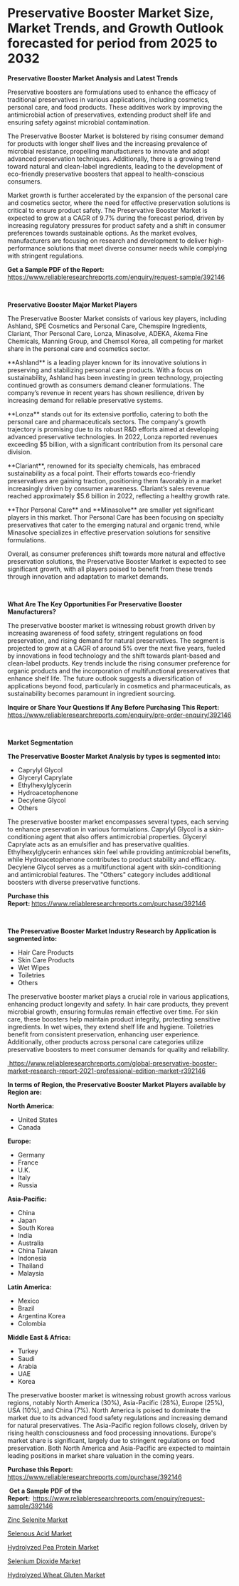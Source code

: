 <p><h1>Preservative Booster Market Size, Market Trends, and Growth Outlook forecasted for period from 2025 to 2032</h1></p><p><strong>Preservative Booster Market Analysis and Latest Trends</strong></p>
<p><p>Preservative boosters are formulations used to enhance the efficacy of traditional preservatives in various applications, including cosmetics, personal care, and food products. These additives work by improving the antimicrobial action of preservatives, extending product shelf life and ensuring safety against microbial contamination.</p><p>The Preservative Booster Market is bolstered by rising consumer demand for products with longer shelf lives and the increasing prevalence of microbial resistance, propelling manufacturers to innovate and adopt advanced preservation techniques. Additionally, there is a growing trend toward natural and clean-label ingredients, leading to the development of eco-friendly preservative boosters that appeal to health-conscious consumers.</p><p>Market growth is further accelerated by the expansion of the personal care and cosmetics sector, where the need for effective preservation solutions is critical to ensure product safety. The Preservative Booster Market is expected to grow at a CAGR of 9.7% during the forecast period, driven by increasing regulatory pressures for product safety and a shift in consumer preferences towards sustainable options. As the market evolves, manufacturers are focusing on research and development to deliver high-performance solutions that meet diverse consumer needs while complying with stringent regulations.</p></p>
<p><strong>Get a Sample PDF of the Report:&nbsp;</strong> <a href="https://www.reliableresearchreports.com/enquiry/request-sample/392146?utm_campaign=123&utm_medium=2&utm_source=Github&utm_content=ia&utm_term=17012025&utm_id=preservative-booster">https://www.reliableresearchreports.com/enquiry/request-sample/392146</a></p>
<p>&nbsp;</p>
<p><strong>Preservative Booster Major Market Players</strong></p>
<p><p>The Preservative Booster Market consists of various key players, including Ashland, SPE Cosmetics and Personal Care, Chemspire Ingredients, Clariant, Thor Personal Care, Lonza, Minasolve, ADEKA, Akema Fine Chemicals, Manning Group, and Chemsol Korea, all competing for market share in the personal care and cosmetics sector.</p><p>**Ashland** is a leading player known for its innovative solutions in preserving and stabilizing personal care products. With a focus on sustainability, Ashland has been investing in green technology, projecting continued growth as consumers demand cleaner formulations. The company’s revenue in recent years has shown resilience, driven by increasing demand for reliable preservative systems.</p><p>**Lonza** stands out for its extensive portfolio, catering to both the personal care and pharmaceuticals sectors. The company's growth trajectory is promising due to its robust R&D efforts aimed at developing advanced preservative technologies. In 2022, Lonza reported revenues exceeding $5 billion, with a significant contribution from its personal care division.</p><p>**Clariant**, renowned for its specialty chemicals, has embraced sustainability as a focal point. Their efforts towards eco-friendly preservatives are gaining traction, positioning them favorably in a market increasingly driven by consumer awareness. Clariant’s sales revenue reached approximately $5.6 billion in 2022, reflecting a healthy growth rate.</p><p>**Thor Personal Care** and **Minasolve** are smaller yet significant players in this market. Thor Personal Care has been focusing on specialty preservatives that cater to the emerging natural and organic trend, while Minasolve specializes in effective preservation solutions for sensitive formulations. </p><p>Overall, as consumer preferences shift towards more natural and effective preservation solutions, the Preservative Booster Market is expected to see significant growth, with all players poised to benefit from these trends through innovation and adaptation to market demands.</p></p>
<p>&nbsp;</p>
<p><strong>What Are The Key Opportunities For Preservative Booster Manufacturers?</strong></p>
<p><p>The preservative booster market is witnessing robust growth driven by increasing awareness of food safety, stringent regulations on food preservation, and rising demand for natural preservatives. The segment is projected to grow at a CAGR of around 5% over the next five years, fueled by innovations in food technology and the shift towards plant-based and clean-label products. Key trends include the rising consumer preference for organic products and the incorporation of multifunctional preservatives that enhance shelf life. The future outlook suggests a diversification of applications beyond food, particularly in cosmetics and pharmaceuticals, as sustainability becomes paramount in ingredient sourcing.</p></p>
<p><strong>Inquire or Share Your Questions If Any Before Purchasing This Report:</strong> <a href="https://www.reliableresearchreports.com/enquiry/pre-order-enquiry/392146?utm_campaign=123&utm_medium=2&utm_source=Github&utm_content=ia&utm_term=17012025&utm_id=preservative-booster">https://www.reliableresearchreports.com/enquiry/pre-order-enquiry/392146</a></p>
<p>&nbsp;</p>
<p><strong>Market Segmentation</strong></p>
<p><strong>The Preservative Booster Market Analysis by types is segmented into:</strong></p>
<p><ul><li>Caprylyl Glycol</li><li>Glyceryl Caprylate</li><li>Ethylhexylglycerin</li><li>Hydroacetophenone</li><li>Decylene Glycol</li><li>Others</li></ul></p>
<p><p>The preservative booster market encompasses several types, each serving to enhance preservation in various formulations. Caprylyl Glycol is a skin-conditioning agent that also offers antimicrobial properties. Glyceryl Caprylate acts as an emulsifier and has preservative qualities. Ethylhexylglycerin enhances skin feel while providing antimicrobial benefits, while Hydroacetophenone contributes to product stability and efficacy. Decylene Glycol serves as a multifunctional agent with skin-conditioning and antimicrobial features. The "Others" category includes additional boosters with diverse preservative functions.</p></p>
<p><strong>Purchase this Report:&nbsp;</strong><a href="https://www.reliableresearchreports.com/purchase/392146?utm_campaign=123&utm_medium=2&utm_source=Github&utm_content=ia&utm_term=17012025&utm_id=preservative-booster">https://www.reliableresearchreports.com/purchase/392146</a></p>
<p>&nbsp;</p>
<p><strong>The Preservative Booster Market Industry Research by Application is segmented into:</strong></p>
<p><ul><li>Hair Care Products</li><li>Skin Care Products</li><li>Wet Wipes</li><li>Toiletries</li><li>Others</li></ul></p>
<p><p>The preservative booster market plays a crucial role in various applications, enhancing product longevity and safety. In hair care products, they prevent microbial growth, ensuring formulas remain effective over time. For skin care, these boosters help maintain product integrity, protecting sensitive ingredients. In wet wipes, they extend shelf life and hygiene. Toiletries benefit from consistent preservation, enhancing user experience. Additionally, other products across personal care categories utilize preservative boosters to meet consumer demands for quality and reliability.</p></p>
<p><a href="https://www.reliableresearchreports.com/global-preservative-booster-market-research-report-2021-professional-edition-market-r392146?utm_campaign=123&utm_medium=2&utm_source=Github&utm_content=ia&utm_term=17012025&utm_id=preservative-booster">&nbsp;https://www.reliableresearchreports.com/global-preservative-booster-market-research-report-2021-professional-edition-market-r392146</a></p>
<p><strong>In terms of Region, the Preservative Booster Market Players available by Region are:</strong></p>
<p>
    <p> <strong> North America: </strong>
        <ul>
            <li>United States</li>
            <li>Canada</li>
        </ul>
        </p> 
    <p> <strong> Europe: </strong>
        <ul>
            <li>Germany</li>
            <li>France</li>
            <li>U.K.</li>
            <li>Italy</li>
            <li>Russia</li>
        </ul>
        </p> 
    <p> <strong> Asia-Pacific: </strong>
        <ul>
            <li>China</li>
            <li>Japan</li>
            <li>South Korea</li>
            <li>India</li>
            <li>Australia</li>
            <li>China Taiwan</li>
            <li>Indonesia</li>
            <li>Thailand</li>
            <li>Malaysia</li>
        </ul>
        </p> 
    <p> <strong> Latin America: </strong>
        <ul>
            <li>Mexico</li>
            <li>Brazil</li>
            <li>Argentina Korea</li>
            <li>Colombia</li>
        </ul>
        </p> 
    <p> <strong> Middle East & Africa: </strong>
        <ul>
            <li>Turkey</li>
            <li>Saudi</li>
            <li>Arabia</li>
            <li>UAE</li>
            <li>Korea</li>
        </ul>
    </p>
    </p>
<p><p>The preservative booster market is witnessing robust growth across various regions, notably North America (30%), Asia-Pacific (28%), Europe (25%), USA (10%), and China (7%). North America is poised to dominate the market due to its advanced food safety regulations and increasing demand for natural preservatives. The Asia-Pacific region follows closely, driven by rising health consciousness and food processing innovations. Europe's market share is significant, largely due to stringent regulations on food preservation. Both North America and Asia-Pacific are expected to maintain leading positions in market share valuation in the coming years.</p></p>
<p><strong>Purchase this Report: </strong><a href="https://www.reliableresearchreports.com/purchase/392146?utm_campaign=123&utm_medium=2&utm_source=Github&utm_content=ia&utm_term=17012025&utm_id=preservative-booster">https://www.reliableresearchreports.com/purchase/392146</a></p>
<p>&nbsp;<strong>Get a Sample PDF of the Report:&nbsp;&nbsp;</strong><a href="https://www.reliableresearchreports.com/enquiry/request-sample/392146?utm_campaign=123&utm_medium=2&utm_source=Github&utm_content=ia&utm_term=17012025&utm_id=preservative-booster">https://www.reliableresearchreports.com/enquiry/request-sample/392146</a></p>
<p><strong></strong></p>
<p><p><a href="https://github.com/risingtrista99259/Market-Research-Report-List-1/blob/main/zinc-selenite-market.md?utm_campaign=123&utm_medium=2&utm_source=Github&utm_content=ia&utm_term=17012025&utm_id=preservative-booster">Zinc Selenite Market</a></p><p><a href="https://github.com/dmitriyvo6rog/Market-Research-Report-List-1/blob/main/selenous-acid-market.md?utm_campaign=123&utm_medium=2&utm_source=Github&utm_content=ia&utm_term=17012025&utm_id=preservative-booster">Selenous Acid Market</a></p><p><a href="https://github.com/petbigbeepjn/Market-Research-Report-List-1/blob/main/hydrolyzed-pea-protein-market.md?utm_campaign=123&utm_medium=2&utm_source=Github&utm_content=ia&utm_term=17012025&utm_id=preservative-booster">Hydrolyzed Pea Protein Market</a></p><p><a href="https://github.com/birnbaumbulah0/Market-Research-Report-List-1/blob/main/selenium-dioxide-market.md?utm_campaign=123&utm_medium=2&utm_source=Github&utm_content=ia&utm_term=17012025&utm_id=preservative-booster">Selenium Dioxide Market</a></p><p><a href="https://github.com/luckyshygirl/Market-Research-Report-List-7/blob/main/hydrolyzed-wheat-gluten-market.md?utm_campaign=123&utm_medium=2&utm_source=Github&utm_content=ia&utm_term=17012025&utm_id=preservative-booster">Hydrolyzed Wheat Gluten Market</a></p></p>